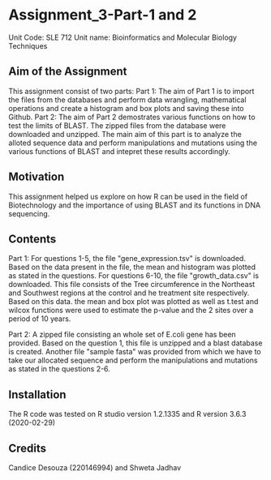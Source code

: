 # Assignment_3-Part-1 and 2
Unit Code: SLE 712
Unit name: Bioinformatics and Molecular Biology Techniques 

## Aim of the Assignment
This assignment consist of two parts:
Part 1: The aim of Part 1 is to import the files from the databases and perform data wrangling, mathematical operations and create a histogram and box plots and saving these into Github.
Part 2: The aim of Part 2 demostrates various functions on how to test the limits of BLAST. The zipped files from the database were downloaded and unzipped. The main aim of this part is to analyze the alloted sequence data and perform manipulations and mutations using the various functions of BLAST and intepret these results accordingly.

## Motivation
This assignment helped us explore on how R can be used in the field of Biotechnology and the importance of using BLAST and its functions in DNA sequencing.

## Contents 
Part 1: For questions 1-5, the file "gene_expression.tsv" is downloaded. Based on the data present in the file, the mean and histogram was plotted as stated in the questions. For questions 6-10, the file "growth_data.csv" is downloaded. This file consists of the Tree circumference in the Northeast and Southwest regions at the control and he treatment site respectively. Based on this data. the mean and box plot was plotted as well as t.test and wilcox functions were used to estimate the p-value and the 2 sites over a period of 10 years.

Part 2: A zipped file consisting an whole set of E.coli gene has been provided. Based on the question 1, this file is unzipped and a blast database is created. Another file "sample fasta" was provided from which we have to take our allocated sequence and perform the manipulations and mutations as stated in the questions 2-6.

## Installation 
The R code was tested on R studio version 1.2.1335 and R version 3.6.3 (2020-02-29)

## Credits 
Candice Desouza (220146994) and Shweta Jadhav


